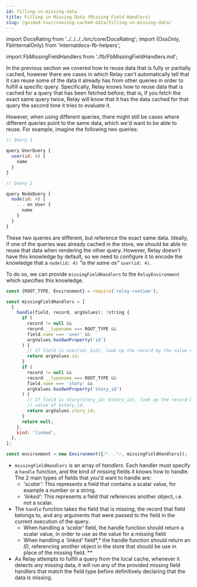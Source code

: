 ```yaml
---
id: filling-in-missing-data
title: Filling in Missing Data (Missing Field Handlers)
slug: /guided-tour/reusing-cached-data/filling-in-missing-data/
---
```


import DocsRating from '../../../../src/core/DocsRating';
import {OssOnly, FbInternalOnly} from 'internaldocs-fb-helpers';

import FbMissingFieldHandlers from './fb/FbMissingFieldHandlers.md';

In the previous section we covered how to reuse data that is fully or partially cached, however there are cases in which Relay can't automatically tell that it can reuse some of the data it already has from other queries in order to fulfill a specific query. Specifically, Relay knows how to reuse data that is cached for a query that has been fetched before; that is, if you fetch the exact same query twice, Relay will know that it has the data cached for that query the second time it tries to evaluate it.

However, when using different queries, there might still be cases where different queries point to the same data, which we'd want to be able to reuse. For example, imagine the following two queries:

```js
// Query 1

query UserQuery {
  user(id: 4) {
    name
  }
}
```

```js
// Query 2

query NodeQuery {
  node(id: 4) {
    ... on User {
      name
    }
  }
}
```


These two queries are different, but reference the exact same data. Ideally, if one of the queries was already cached in the store, we should be able to reuse that data when rendering the other query. However, Relay doesn't have this knowledge by default, so we need to configure it to encode the knowledge that a `node(id: 4)` *"is the same as"* `user(id: 4)`.

To do so, we can provide `missingFieldHandlers` to the `RelayEnvironment` which specifies this knowledge.

<FbMissingFieldHandlers />

```js
const {ROOT_TYPE, Environment} = require('relay-runtime');

const missingFieldHandlers = [
  {
    handle(field, record, argValues): ?string {
      if (
        record != null &&
        record.__typename === ROOT_TYPE &&
        field.name === 'user' &&
        argValues.hasOwnProperty('id')
      ) {
        // If field is user(id: $id), look up the record by the value of $id
        return argValues.id;
      }
      if (
        record != null &&
        record.__typename === ROOT_TYPE &&
        field.name === 'story' &&
        argValues.hasOwnProperty('story_id')
      ) {
        // If field is story(story_id: $story_id), look up the record by the
        // value of $story_id.
        return argValues.story_id;
      }
      return null;
    },
    kind: 'linked',
  },
];

const environment = new Environment({/*...*/, missingFieldHandlers});
```

* `missingFieldHandlers` is an array of *handlers*. Each handler must specify a `handle` function, and the kind of missing fields it knows how to handle. The 2 main types of fields that you'd want to handle are:
    * *'scalar'*: This represents a field that contains a scalar value, for example a number or a string.
    * *'linked'*: This represents a field that references another object, i.e. not a scalar.
* The `handle` function takes the field that is missing, the record that field belongs to, and any arguments that were passed to the field in the current execution of the query.
    * When handling a *'scalar'* field, the handle function should return a scalar value, in order to use as the value for a missing field
    * When handling a *'linked'* field*,* the handle function should return an *ID*, referencing another object in the store that should be use in place of the missing field. **
* As Relay attempts to fulfill a query from the local cache, whenever it detects any missing data, it will run any of the provided missing field handlers that match the field type before definitively declaring that the data is missing.



<DocsRating />
